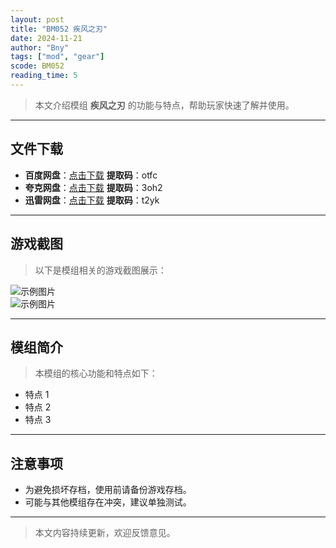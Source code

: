 ```yaml
---
layout: post
title: "BM052 疾风之刃"
date: 2024-11-21
author: "Bny"
tags: ["mod", "gear"]
scode: BM052
reading_time: 5
---
```


> 本文介绍模组 **疾风之刃** 的功能与特点，帮助玩家快速了解并使用。

---





## 文件下载
- **百度网盘**：[点击下载](https://pan.baidu.com/s/1BGQKgWv8J9QIdRfjBGHJTQ?pwd=otfc)  **提取码**：otfc  
- **夸克网盘**：[点击下载](https://pan.quark.cn/s/19560104b589?pwd=3oh2)  **提取码**：3oh2  
- **迅雷网盘**：[点击下载](https://pan.xunlei.com/s/VOCCbapDXdAt6kK_zGb_uNL_A1?pwd=t2yk)  **提取码**：t2yk  

---

## 游戏截图
> 以下是模组相关的游戏截图展示：

![示例图片](https://example.com/screenshot1.jpg)  
![示例图片](https://example.com/screenshot2.jpg)

---

## 模组简介
> 本模组的核心功能和特点如下：
- 特点 1
- 特点 2
- 特点 3

---

## 注意事项
- 为避免损坏存档，使用前请备份游戏存档。
- 可能与其他模组存在冲突，建议单独测试。

---

> 本文内容持续更新，欢迎反馈意见。
